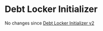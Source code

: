 # Debt Locker Initializer

No changes since [Debt Locker Initializer v2](../v2/debtlockerinitializer.md)
